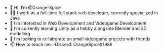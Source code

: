 - 👋 Hi, I’m @Orange-Spice
- 👨‍💻 I work as a full-time full stack web developer, currently specialized in Java
- 👀 I’m interested in Web Development and Videogame Development
- 🌱 I’m currently learning Unity as a hobby alongside Blender and 3D modelling
- 💞️ I’m looking to collaborate on small videogame projects with friends
- 📫 How to reach me:
  -Discord: OrangeSpice#1989

<!---
Orange-Spice/Orange-Spice is a ✨ special ✨ repository because its `README.md` (this file) appears on your GitHub profile.
You can click the Preview link to take a look at your changes.
--->
